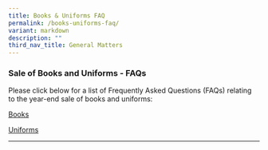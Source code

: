 ```yaml
---
title: Books & Uniforms FAQ
permalink: /books-uniforms-faq/
variant: markdown
description: ""
third_nav_title: General Matters
---
```

### Sale of Books and Uniforms - FAQs

Please click below for a list of Frequently Asked Questions (FAQs) relating to the year-end sale of books and uniforms:

[Books](/files/Booklists/FAQs_for_Books_Order_Ver_20240812.pdf)

[Uniforms](https://www.intrenduniforms.com/frequently-asked-questions-faqs)

<hr>